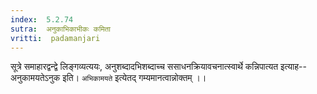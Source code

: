 ```yaml
---
index:  5.2.74
sutra:  अनुकाभिकाभीकः कमिता
vritti:  padamanjari
---
```


सूत्रे समाहारद्वन्द्वे लिङ्गव्यत्ययः, अनुशब्दादभिशब्दाच्च ससाधनक्रियावचनात्स्वार्थे कन्निपात्यत इत्याह--अनुकामयतेऽनुक इति। `अभिकामयते` इत्येतद् गम्यमानत्वान्नोक्तम् ।।

